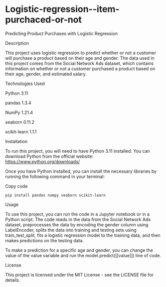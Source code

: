 # Logistic-regression--item-purchaced-or-not



Predicting Product Purchases with Logistic Regression


Description

This project uses logistic regression to predict whether or not a customer will purchase a product based on their age and gender. The data used in this project comes from the Social Network Ads dataset, which contains information on whether or not a customer purchased a product based on their age, gender, and estimated salary.


Technologies Used


Python 3.11

pandas 1.3.4

NumPy 1.21.4

seaborn 0.11.2

scikit-learn 1.1.1


Installation

To run this project, you will need to have Python 3.11 installed. You can download Python from the official website: https://www.python.org/downloads/


Once you have Python installed, you can install the necessary libraries by running the following command in your terminal:


Copy code

    pip install pandas numpy seaborn scikit-learn
                      
                      
Usage

To use this project, you can run the code in a Jupyter notebook or in a Python script. The code reads in the data from the Social Network Ads dataset, preprocesses the data by encoding the gender column using LabelEncoder, splits the data into training and testing sets using train_test_split, fits a logistic regression model to the training data, and then makes predictions on the testing data.


To make a prediction for a specific age and gender, you can change the value of the value variable and run the model.predict([[value]]) line of code.



License


This project is licensed under the MIT License - see the LICENSE file for details.
